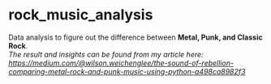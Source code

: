 # rock_music_analysis
Data analysis to figure out the difference between **Metal, Punk, and Classic Rock**. \
*The result and insights can be found from my article here:*\
*https://medium.com/@wilson.weichenglee/the-sound-of-rebellion-comparing-metal-rock-and-punk-music-using-python-a498ca8982f3* 
